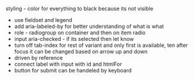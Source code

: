 styling - color for everything to black because its not visible

- use fieldset and legend
- add aria-labeled-by for better understanding of what is what
- role - radiogroup on container and then on item radio
- input aria-checked - if its selected then let know
- turn off tab-index for rest of variant and only first is available, ten after focus it can be changed based on arrow up and down
- driven by reference
- connect label with input with id and htmlFor
- button for submit can be handeled by keyboard
